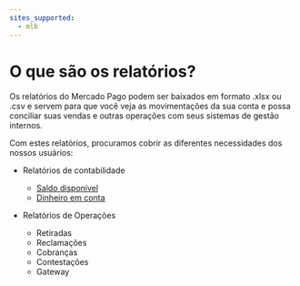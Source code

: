 ```yaml
---
sites_supported:
  - mlb
---
```


# O que são os relatórios?

Os relatórios do Mercado Pago podem ser baixados em formato .xlsx ou .csv e servem para que você veja as movimentações da sua conta e possa conciliar suas vendas e outras operações com seus sistemas de gestão internos.

Com estes relatórios, procuramos cobrir as diferentes necessidades dos nossos usuários:

* Relatórios de contabilidade
    + [Saldo disponível](https://www.mercadopago.com.ar/developers/pt/guides/manage-account/available-money/introduction/)
    + [Dinheiro em conta](https://www.mercadopago.com.ar/developers/pt/guides/manage-account/account-money/introduction/)

* Relatórios de Operações
    + Retiradas
    + Reclamações
    + Cobranças
    + Contestações
    + Gateway
